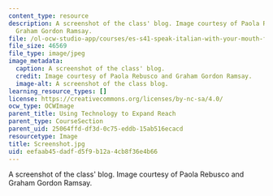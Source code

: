 ```yaml
---
content_type: resource
description: A screenshot of the class' blog. Image courtesy of Paola Rebusco and
  Graham Gordon Ramsay.
file: /ol-ocw-studio-app/courses/es-s41-speak-italian-with-your-mouth-full-spring-2012/eefaab45dadfd5f9b12a4cb8f36e4b66_Screenshot.jpg
file_size: 46569
file_type: image/jpeg
image_metadata:
  caption: A screenshot of the class' blog.
  credit: Image courtesy of Paola Rebusco and Graham Gordon Ramsay.
  image-alt: A screenshot of the class blog.
learning_resource_types: []
license: https://creativecommons.org/licenses/by-nc-sa/4.0/
ocw_type: OCWImage
parent_title: Using Technology to Expand Reach
parent_type: CourseSection
parent_uid: 25064ffd-df3d-0c75-eddb-15ab516ecacd
resourcetype: Image
title: Screenshot.jpg
uid: eefaab45-dadf-d5f9-b12a-4cb8f36e4b66
---
```

A screenshot of the class' blog. Image courtesy of Paola Rebusco and Graham Gordon Ramsay.